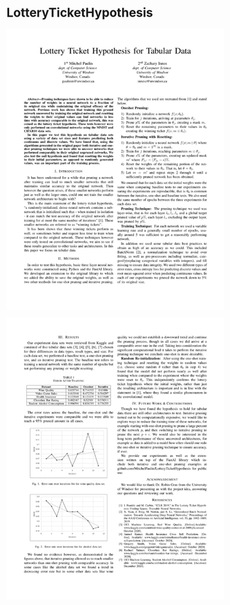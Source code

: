 # LotteryTicketHypothesis

![Page 1](./Lottery_Ticket_Hypothesis_For_Tabular_Data/Lottery_Ticket_Hypothesis_For_Tabular_Data-1.jpg)

![Page 2](./Lottery_Ticket_Hypothesis_For_Tabular_Data/Lottery_Ticket_Hypothesis_For_Tabular_Data-2.jpg)